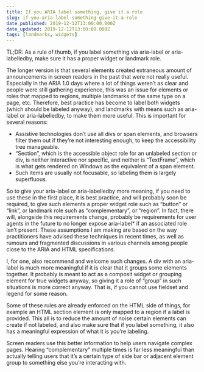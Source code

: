 ```yaml
---
title: If you ARIA label something, give it a role
slug: if-you-aria-label-something-give-it-a-role
date_published: 2019-12-12T13:00:00.000Z
date_updated: 2019-12-12T13:00:00.000Z
tags: [landmarks, widgets]
---
```


TL;DR: As a rule of thumb, if you label something via aria-label or aria-labelledby, make sure it has a proper widget or landmark role.

The longer version is that several elements created extraneous amount of announcements in screen readers in the past that were not really useful. Especially in the ARIA 1.0 days where a lot of things weren&#8217;t as clear and people were still gathering experience, this was an issue for elements or roles that mapped to regions, multiple landmarks of the same type on a page, etc. Therefore, best practice has become to label both widgets (which should be labeled anyway), and landmarks with means such as aria-label or aria-labelledby, to make them more useful. This is important for several reasons:

- Assistive technologies don&#8217;t use all divs or span elements, and browsers filter them out if they&#8217;re not interesting enough, to keep the accessibility tree manageable.
- &#8220;Section&#8221;, which is the accessible object role for an unlabeled section or div, is neither interactive nor specific, and neither is &#8220;TextFrame&#8221;, which is what gets rendered on Windows as the equivalent of a span element.
- Such items are usually not focusable, so labeling them is largely superfluous.

So to give your aria-label or aria-labelledby more meaning, if you need to use these in the first place, it is best practice, and will probably soon be required, to give such elements a proper widget role such as &#8220;button&#8221; or &#8220;link&#8221;, or landmark role such as &#8220;complementary&#8221;, or &#8220;region&#8221;. In fact, there will, alongside this requirements change, probably be requirements for user agents in the future to no longer expose aria-label* if an associated role isn&#8217;t present. These assumptions I am making are based on the way practitioners have advised these techniques in recent times, as well as rumours and fragmented discussions in various channels among people close to the ARIA and HTML specifications.

I, for one, also recommend and welcome such changes. A div with an aria-label is much more meaningful if it is clear that it groups some elements together. It probably is meant to act as a composit widget or grouping element for true widgets anyway, so giving it a role of &#8220;group&#8221; in such situations is more correct anyway. That is, if you cannot use fieldset and legend for some reason.

Some of these rules are already enforced on the HTML side of things, for example an HTML section element is only mapped to a region if a label is provided. This all is to reduce the amount of noise certain elements can create if not labeled, and also make sure that if you label something, it also has a meaningful expression of what it is you&#8217;re labeling.

Screen readers use this better information to help users navigate complex pages. Hearing &#8220;complementary&#8221; multiple times is far less meaningful than actually telling users that it&#8217;s a certain type of side bar or adjacent element group to something else you&#8217;re interacting with.
